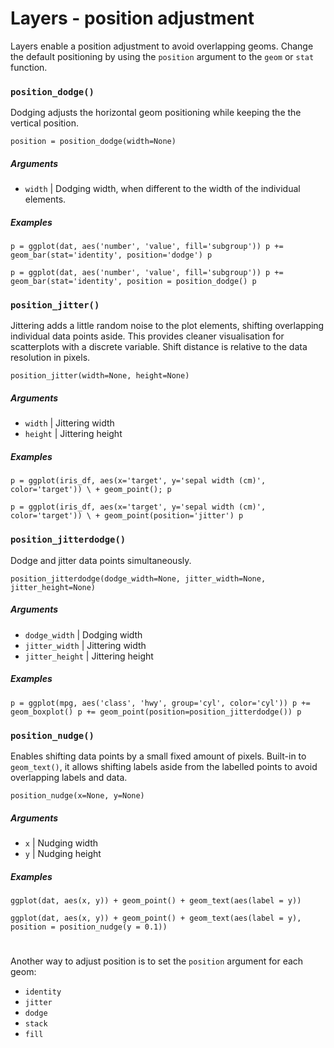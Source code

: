 # Layers - position adjustment
Layers enable a position adjustment to avoid overlapping geoms. Change the default positioning by using the `position` argument to the `geom` or `stat` function.

### `position_dodge()` 

Dodging adjusts the horizontal geom positioning while keeping the the vertical position. 

`position = position_dodge(width=None)`

##### Arguments
* `width` | Dodging width, when different to the width of the individual elements.

##### Examples

`p = ggplot(dat, aes('number', 'value', fill='subgroup'))
p += geom_bar(stat='identity', position='dodge')
p`

`p = ggplot(dat, aes('number', 'value', fill='subgroup'))
p += geom_bar(stat='identity', position = position_dodge()
p`

### `position_jitter()` 

Jittering adds a little random noise to the plot elements, shifting overlapping individual data points aside. This provides cleaner visualisation for scatterplots with a discrete variable. Shift distance is relative to the data resolution in pixels. 

`position_jitter(width=None, height=None)`

##### Arguments
* `width` | Jittering width 
* `height` | Jittering height

##### Examples
`p = ggplot(iris_df, aes(x='target', y='sepal width (cm)', color='target')) \
         + geom_point();
 p`
 
`p = ggplot(iris_df, aes(x='target', y='sepal width (cm)', color='target')) \
          + geom_point(position='jitter')
p`

### `position_jitterdodge()` 
Dodge and jitter data points simultaneously.

`position_jitterdodge(dodge_width=None, jitter_width=None, jitter_height=None)`

##### Arguments
* `dodge_width` | Dodging width  
* `jitter_width` | Jittering width
* `jitter_height` | Jittering height

##### Examples
`p = ggplot(mpg, aes('class', 'hwy', group='cyl', color='cyl'))
 p += geom_boxplot()
 p += geom_point(position=position_jitterdodge())
 p`

### `position_nudge()`

Enables shifting data points by a small fixed amount of pixels. Built-in to `geom_text()`, it allows shifting labels aside from the labelled points to avoid overlapping labels and data. 

`position_nudge(x=None, y=None)`

##### Arguments
* `x` | Nudging width
* `y` | Nudging height

##### Examples

`ggplot(dat, aes(x, y)) +
   geom_point() +
   geom_text(aes(label = y))`
   
`ggplot(dat, aes(x, y)) +
   geom_point() +
   geom_text(aes(label = y), position = position_nudge(y = 0.1))`
   
   
#   
Another way to adjust position is to set the `position` argument for each geom:
   - `identity` 
   - `jitter` 
   - `dodge` 
   - `stack` 
   - `fill`
